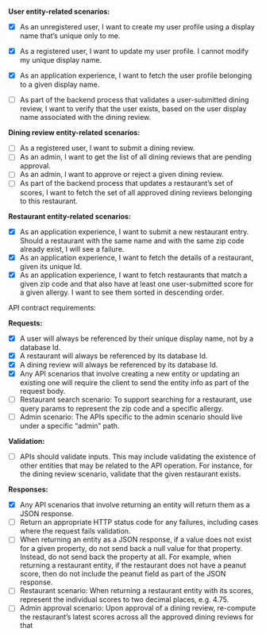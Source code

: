 
  **User entity-related scenarios:** 
- [x] As an unregistered user, I want to create my user profile using a display name that’s unique only to me.
- [x] As a registered user, I want to update my user profile. I cannot modify my unique display name.
- [x] As an application experience, I want to fetch the user profile belonging to a given display name.
- [ ] As part of the backend process that validates a user-submitted dining review, I want to verify that the user exists, based on the user display name associated with the dining review.


**Dining review entity-related scenarios:**
- [ ] As a registered user, I want to submit a dining review.
- [ ] As an admin, I want to get the list of all dining reviews that are pending approval.
- [ ] As an admin, I want to approve or reject a given dining review.
- [ ] As part of the backend process that updates a restaurant’s set of scores, I want to fetch the set of all approved dining reviews belonging to this restaurant.

**Restaurant entity-related scenarios:**
- [x] As an application experience, I want to submit a new restaurant entry. Should a restaurant with the same name and with the same zip code already exist, I will see a failure.
- [x] As an application experience, I want to fetch the details of a restaurant, given its unique Id.
- [x] As an application experience, I want to fetch restaurants that match a given zip code and that also have at least one user-submitted score for a given allergy. I want to see them sorted in descending order.

API contract requirements:

**Requests:**
- [x] A user will always be referenced by their unique display name, not by a database Id.
- [x] A restaurant will always be referenced by its database Id.
- [x] A dining review will always be referenced by its database Id.
- [x] Any API scenarios that involve creating a new entity or updating an existing one will require the client to send the entity info as part of the request body.
- [ ] Restaurant search scenario: To support searching for a restaurant, use query params to represent the zip code and a specific allergy.
- [ ] Admin scenario: The APIs specific to the admin scenario should live under a specific “admin” path.

**Validation:**
- [ ] APIs should validate inputs. This may include validating the existence of other entities that may be related to the API operation. For instance, for the dining review scenario, validate that the given restaurant exists.

**Responses:**
- [x] Any API scenarios that involve returning an entity will return them as a JSON response.
- [ ] Return an appropriate HTTP status code for any failures, including cases where the request fails validation.
- [ ] When returning an entity as a JSON response, if a value does not exist for a given property, do not send back a null value for that property. Instead, do not send back the property at all. For example, when returning a restaurant entity, if the restaurant does not have a peanut score, then do not include the peanut field as part of the JSON response.
- [ ] Restaurant scenario: When returning a restaurant entity with its scores, represent the individual scores to two decimal places, e.g. 4.75.
- [ ] Admin approval scenario: Upon approval of a dining review, re-compute the restaurant’s latest scores across all the approved dining reviews for that
